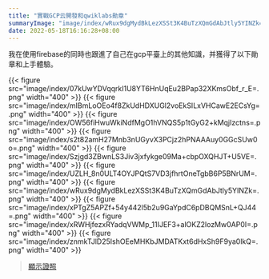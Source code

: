 ```yaml
---
title: "實戰GCP云開發和qwiklabs勛章"
summaryImage: "image/index/wRux9dgMydBkLezXSSt3K4BuTzXQmGdAbJtly5YINZk=.png"
date: 2022-05-18T16:16:28+08:00
---
```


我在使用firebase的同時也跟進了自己在gcp平臺上的其他知識，并獲得了以下勛章和上手體驗。

{{< figure src="image/index/07kUwYDVqqrkI1U8YT6HnUqEu2BPap32XKmsObf_r_E=.png" width="400" >}}
{{< figure src="image/index/mIBmLoOEo4f8ZkUdHDXUGl2voEkSILxVHCawE2ECsYg=.png" width="400" >}}
{{< figure src="image/index/OW56fiHwuWkiNdfMgO1hVNQS5p1tGyG2+kMqjIzctns=.png" width="400" >}}
{{< figure src="image/index/s2t82amH27Mnb3nUGyvX3PCjz2hPNAAAuy0GGcSUw0o=.png" width="400" >}}
{{< figure src="image/index/Szjgd3ZBwnLS3Jiv3jxfykge09Ma+cbpOXQHJT+U5VE=.png" width="400" >}}
{{< figure src="image/index/UZLH_8n0ULT4OYJPQtS7VD3jfhrtOneTgbB6P5BNrUM=.png" width="400" >}}
{{< figure src="image/index/wRux9dgMydBkLezXSSt3K4BuTzXQmGdAbJtly5YINZk=.png" width="400" >}}
{{< figure src="image/index/xPTgZ5APZf+54y442l5b2u9GaYpdC6pDBQMSnL+QJ44=.png" width="400" >}}
{{< figure src="image/index/xRWHjfezxRYadqVWMp_11IJEF3+alOKZ2lozMw0AP0I=.png" width="400" >}}
{{< figure src="image/index/znmkTJlD25IshOEeMHKbJMDATKxt6dHxSh9F9ya0lkQ=.png" width="400" >}}

> [顯示證照](https://www.qwiklabs.com/public_profiles/ba8fd490-c4c8-4fec-afa7-9f4ec70bc336)

